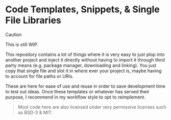 # Code Templates, Snippets, & Single File Libraries

> [!CAUTION]
> This is still WIP.

This repository contains a lot of things where it is very easy to just plop into another project
and inject it directly without having to import it through third party means (e.g. package manager,
downloading and linking). You just copy that single file and slot it in where ever your project is,
maybe having to account for file paths or URIs.

These are here for ease of use and reuse in order to save development time to test out ideas. Once
these templates or whatever has served their purpose, I recommend in my workflow style to opt to
reimplement.

> Most code here are also licensed under very permissive licenses such as BSD-3 & MIT.

